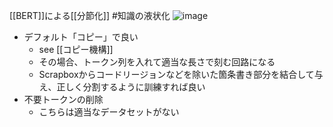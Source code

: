 
[[BERT]]による[[分節化]]  #知識の液状化
![image](https://gyazo.com/ce8fa595d5d7f26133dcbee2f5862c43/thumb/1000)

- デフォルト「コピー」で良い
    - see [[コピー機構]]
    - その場合、トークン列を入れて適当な長さで刻む回路になる
    - Scrapboxからコードリージョンなどを除いた箇条書き部分を結合して与え、正しく分割するように訓練すれば良い
- 不要トークンの削除
    - こちらは適当なデータセットがない
